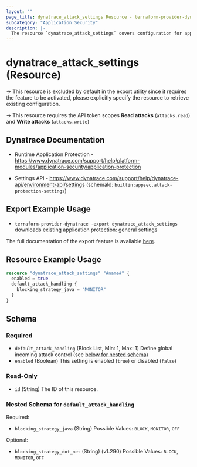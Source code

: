 ```yaml
---
layout: ""
page_title: dynatrace_attack_settings Resource - terraform-provider-dynatrace"
subcategory: "Application Security"
description: |-
  The resource `dynatrace_attack_settings` covers configuration for application protection: general settings 
---
```


# dynatrace_attack_settings (Resource)

-> This resource is excluded by default in the export utility since it requires the feature to be activated, please explicitly specify the resource to retrieve existing configuration.

-> This resource requires the API token scopes **Read attacks** (`attacks.read`) and **Write attacks** (`attacks.write`)

## Dynatrace Documentation

- Runtime Application Protection - https://www.dynatrace.com/support/help/platform-modules/application-security/application-protection

- Settings API - https://www.dynatrace.com/support/help/dynatrace-api/environment-api/settings (schemaId: `builtin:appsec.attack-protection-settings`)

## Export Example Usage

- `terraform-provider-dynatrace -export dynatrace_attack_settings` downloads existing application protection: general settings 

The full documentation of the export feature is available [here](https://dt-url.net/h203qmc).

## Resource Example Usage

```terraform
resource "dynatrace_attack_settings" "#name#" {
  enabled = true
  default_attack_handling {
    blocking_strategy_java = "MONITOR"
  }
}
```

<!-- schema generated by tfplugindocs -->
## Schema

### Required

- `default_attack_handling` (Block List, Min: 1, Max: 1) Define global incoming attack control (see [below for nested schema](#nestedblock--default_attack_handling))
- `enabled` (Boolean) This setting is enabled (`true`) or disabled (`false`)

### Read-Only

- `id` (String) The ID of this resource.

<a id="nestedblock--default_attack_handling"></a>
### Nested Schema for `default_attack_handling`

Required:

- `blocking_strategy_java` (String) Possible Values: `BLOCK`, `MONITOR`, `OFF`

Optional:

- `blocking_strategy_dot_net` (String) (v1.290) Possible Values: `BLOCK`, `MONITOR`, `OFF`
 
